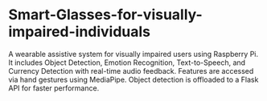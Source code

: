# Smart-Glasses-for-visually-impaired-individuals
A wearable assistive system for visually impaired users using Raspberry Pi. It includes Object Detection, Emotion Recognition, Text-to-Speech, and Currency Detection with real-time audio feedback. Features are accessed via hand gestures using MediaPipe. Object detection is offloaded to a Flask API for faster performance.
